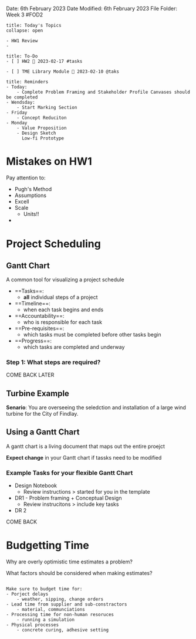 Date: 6th February 2023
Date Modified: 6th February 2023
File Folder: Week 3
#FOD2

```ad-abstract
title: Today's Topics
collapse: open

- HW1 Review
- 

```


```ad-important
title: To-Do
- [ ] HW2 📅 2023-02-17 #tasks
      
- [ ] TME Library Module 📅 2023-02-10 @taks
```


```ad-example
title: Reminders
- Today:
	- Complete Problem Framing and Stakeholder Profile Canvases should be completed
- Wendsday:
	- Start Marking Section
- Friday
	- Concept Reduciton
- Monday
	- Value Proposition
	- Design Sketch
	  Low-fi Prototype
```

# Mistakes on HW1

Pay attention to:

- Pugh's Method
- Assumptions
- Excell
- Scale
	- Units!!
- 

# Project Scheduling


## Gantt Chart

A common tool for visualizing a project schedule

- ==Tasks==: 
	- **all** individual steps of a project
- ==Timeline==: 
	- when each task begins and ends
- ==Accountability==: 
	- who is responsible for each task
- ==Pre-requisites==: 
	- which tasks must be completed before other tasks begin
- ==Progress==: 
	- which tasks are completed and underway

### Step 1: What steps are required?

COME BACK LATER

## Turbine Example

**Senario**: You are overseeing the seledction and installation of a large wind turbine for the City of Findlay.

## Using a Gantt Chart

A gantt chart is a living document that maps out the entire proejct

**Expect change** in your Gantt chart if tassks need to be modified

### Example Tasks for your flexible Gantt Chart

- Design Notebook
	- Review instructions > started for you in the template
- DR1 - Problem framing + Conceptual Design
	- Review instrucitons > include key tasks
- DR 2

COME BACK

# Budgetting Time

Why are overly optimistic time estimates a problem?

What factors should be considered when making estimates?

```ad-important

Make sure to budget time for:
- Porject delays
	- weather, sipping, change orders
- Lead time from supplier and sub-constractors
	- material, communciations
- Processing time for non-human resoruces
	- running a simulation
- Physical processes
	- concrete curing, adhesive setting
```




